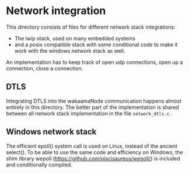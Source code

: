 # Network integration
This directory consists of files for different network stack integrations:

* The lwip stack, used on many embedded systems
* and a posix compatible stack with some conditional code to make it work with the windows network stack as well.

An implementation has to keep track of open udp connections, open up a connection, close a connection.

## DTLS

Integrating DTLS into the wakaamaNode communication happens almost entirely in this directory.
The better part of the implementation is shared between all network stack implementation in the file `network_dtls.c`.

## Windows network stack

The efficient epoll() system call is used on Linux, instead of the ancient select().
To be able to use the same code and efficiency on Windows,
the shim library wepoll (https://github.com/piscisaureus/wepoll/) is included and conditionally compiled.

